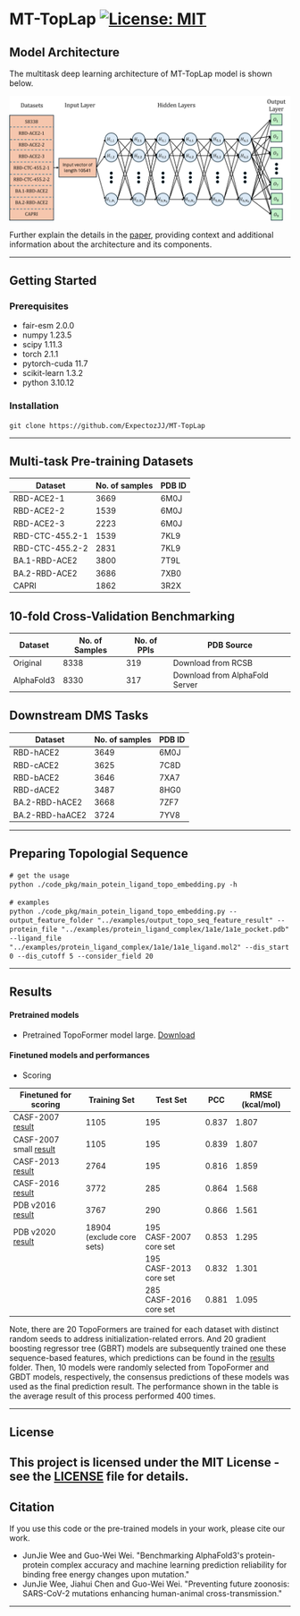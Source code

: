 # MT-TopLap <!-- [![preprint](https://img.shields.io/static/v1?label=arXiv&message=2310.12508&color=B31B1B)](https://www.google.com/) --> [![License: MIT](https://img.shields.io/badge/License-MIT-yellow.svg)](https://opensource.org/licenses/MIT) 

## Model Architecture

The multitask deep learning architecture of MT-TopLap model is shown below.

![Model Architecture](./MT-TopLap.png#gh-light-mode-only)

Further explain the details in the [paper](https://github.com/ExpectozJJ/MT-TopLap), providing context and additional information about the architecture and its components.

---

## Getting Started

### Prerequisites

- fair-esm                  2.0.0
- numpy                     1.23.5
- scipy                     1.11.3
- torch                     2.1.1
- pytorch-cuda              11.7
- scikit-learn              1.3.2
- python                    3.10.12

### Installation

```
git clone https://github.com/ExpectozJJ/MT-TopLap
```

---

## Multi-task Pre-training Datasets

| Dataset                                                            | No. of samples | PDB ID                                                                       |
|--------------------------------------------------------------------|-------------------------------------|------------------------------------------------------------------------------|
| RBD-ACE2-1                                     | 3669                                | 6M0J                                                  |
| RBD-ACE2-2                                    | 1539                                | 6M0J                                                  |
| RBD-ACE2-3                            | 2223                                | 6M0J                                                  |
| RBD-CTC-455.2-1                             | 1539                                | 7KL9                                                    |
| RBD-CTC-455.2-2                            | 2831                                | 7KL9                                                    |
| BA.1-RBD-ACE2                            | 3800                                | 7T9L                                                   |
| BA.2-RBD-ACE2                                 | 3686                                | 7XB0                                                  |
| CAPRI  | 1862                                | 3R2X |

## 10-fold Cross-Validation Benchmarking 
| Dataset    | No. of Samples | No. of PPIs | PDB Source                      |
|------------|----------------|-------------|---------------------------------|
| Original   | 8338           | 319         | Download from RCSB              |
| AlphaFold3 | 8330           | 317         | Download from AlphaFold Server  |

## Downstream DMS Tasks
| Dataset         | No. of samples | PDB ID |
|-----------------|----------------|--------|
| RBD-hACE2       | 3649           | 6M0J   |
| RBD-cACE2       | 3625           | 7C8D   |
| RBD-bACE2       | 3646           | 7XA7   |
| RBD-dACE2       | 3487           | 8HG0   |
| BA.2-RBD-hACE2  | 3668           | 7ZF7   |
| BA.2-RBD-haACE2 | 3724           | 7YV8   |

---
## Preparing Topologial Sequence

```shell
# get the usage
python ./code_pkg/main_potein_ligand_topo_embedding.py -h

# examples
python ./code_pkg/main_potein_ligand_topo_embedding.py --output_feature_folder "../examples/output_topo_seq_feature_result" --protein_file "../examples/protein_ligand_complex/1a1e/1a1e_pocket.pdb" --ligand_file "../examples/protein_ligand_complex/1a1e/1a1e_ligand.mol2" --dis_start 0 --dis_cutoff 5 --consider_field 20
```




---

## Results


#### Pretrained models
- Pretrained TopoFormer model large. [Download](https://weilab.math.msu.edu/Downloads/TopoFormer/TopoFormer_s_pretrained_model.zip)

#### Finetuned models and performances
- Scoring

| Finetuned for scoring                                                | Training Set                  | Test Set| PCC | RMSE (kcal/mol) |
|-------------------------------------------------                     |-------------                  |---------|-    |-                |
| CASF-2007 [result](./Results)      | 1105                          | 195     |0.837|1.807|
| CASF-2007 small [result](./Results)| 1105                          | 195     |0.839|1.807|
| CASF-2013 [result](./Results)      | 2764                          | 195     |0.816|1.859|
| CASF-2016 [result](./Results)      | 3772                          | 285     |0.864|1.568|
| PDB v2016 [result](./Results)      | 3767                          | 290     |0.866|1.561|
| PDB v2020 [result](./Results)      | 18904 <br> (exclude core sets)|195<br>CASF-2007 core set|0.853|1.295|
|                                    |                               |195<br>CASF-2013 core set|0.832|1.301|
|                                    |                               |285<br>CASF-2016 core set|0.881|1.095|

Note, there are 20 TopoFormers are trained for each dataset with distinct random seeds to address initialization-related errors. And 20 gradient boosting regressor tree (GBRT) models are subsequently trained one these sequence-based features, which predictions can be found in the [results](./Results) folder. Then, 10 models were randomly selected from TopoFormer and GBDT models, respectively, the consensus predictions of these models was used as the final prediction result. The performance shown in the table is the average result of this process performed 400 times.

---

## License
This project is licensed under the MIT License - see the [LICENSE](LICENSE) file for details.
---

## Citation
If you use this code or the pre-trained models in your work, please cite our work. 
- JunJie Wee and Guo-Wei Wei. "Benchmarking AlphaFold3's protein-protein complex accuracy and machine learning prediction reliability for binding free energy changes upon mutation."
- JunJie Wee, Jiahui Chen and Guo-Wei Wei. "Preventing future zoonosis: SARS-CoV-2 mutations enhancing human-animal cross-transmission."
---
